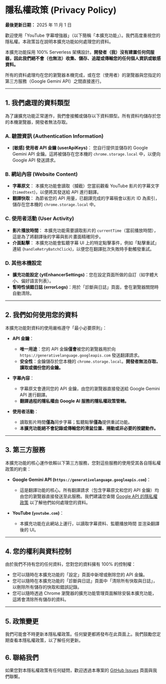 # 隱私權政策 (Privacy Policy)

**最後更新日期：** 2025 年 11 月 1 日

歡迎使用「YouTube 字幕增強器」（以下簡稱「本擴充功能」）。我們高度重視您的隱私權。本政策旨在說明本擴充功能如何處理您的資料。

本擴充功能採用 100% Serverless 架構設計。**開發者（我）沒有建置任何伺服器，因此我們絕不會（也無法）收集、儲存、追蹤或傳輸您的任何個人資訊或敏感資料。**

所有的資料處理均在您的瀏覽器本機完成，或在您（使用者）的瀏覽器與您指定的第三方服務（Google Gemini API）之間直接進行。

---

## 1. 我們處理的資料類型

為了讓擴充功能正常運作，我們會接觸或儲存以下資料類型。所有資料均儲存於您的本機瀏覽器，開發者無法存取。

### A. 驗證資訊 (Authentication Information)

* **[敏感] 使用者 API 金鑰 (userApiKeys)**：
    您自行提供並儲存的 Google Gemini API 金鑰。這將被儲存在您本機的 `chrome.storage.local` 中，以便向 Google API 發送請求。

### B. 網站內容 (Website Content)

* **字幕原文**：
    本擴充功能會讀取（攔截）您當前觀看 YouTube 影片的字幕文字 (`timedtext`)，以便將其發送給 API 進行翻譯。
* **翻譯快取**：
    為節省您的 API 用量，已翻譯完成的字幕稿會以影片 ID 為索引，儲存在您本機的 `chrome.storage.local` 中。

### C. 使用者活動 (User Activity)

* **影片播放時間**：
    本擴充功能需要讀取影片的 `currentTime`（當前播放時間），這是為了將翻譯後的字幕與影片畫面精確同步。
* **介面點擊**：
    本擴充功能會監聽字幕 UI 上的特定點擊事件，例如「點擊重試」連結 (`handleRetryBatchClick`)，以便您在翻譯批次失敗時手動觸發重試。

### D. 其他本機設定

* **擴充功能設定 (ytEnhancerSettings)**：您在設定頁面所做的自訂（如字體大小、偏好語言列表）。
* **暫時性偵錯日誌 (errorLogs)**：用於「診斷與日誌」頁面，會在瀏覽器關閉時自動清除。

---

## 2. 我們如何使用您的資料

本擴充功能對資料的使用嚴格遵守「最小必要原則」：

* **API 金鑰**：
    * **唯一用途**：您的 API 金鑰**僅會**被您的瀏覽器用於向 `https://generativelanguage.googleapis.com` 發送翻譯請求。
    * **安全性**：金鑰儲存於您本機的 `chrome.storage.local`。**開發者無法存取、讀取或備份您的金鑰。**

* **字幕內容**：
    * 字幕原文會連同您的 API 金鑰，由您的瀏覽器直接發送給 Google Gemini API 進行翻譯。
    * **翻譯過程的隱私權由 Google AI 服務的隱私權政策管轄。**

* **使用者活動**：
    * 讀取影片時間**僅為**同步字幕；監聽點擊**僅為**提供重試功能。
    * **本擴充功能絕不會記錄或傳輸您的滑鼠位置、捲動或非必要的按鍵動作。**

---

## 3. 第三方服務

本擴充功能的核心運作依賴以下第三方服務，您對這些服務的使用受其各自隱私權政策的約束：

* **Google Gemini API (`https://generativelanguage.googleapis.com`)**：
    * 這是翻譯功能的核心。所有翻譯請求（包含字幕原文和您的 API 金鑰）均由您的瀏覽器直接發送至此服務。我們建議您查閱 [Google API 的隱私權政策](https://policies.google.com/privacy) 以了解他們如何處理您的資料。

* **YouTube (`youtube.com`)**：
    * 本擴充功能在此網站上運行，以讀取字幕資料、監聽播放時間 並渲染翻譯後的 UI。

---

## 4. 您的權利與資料控制

由於我們不持有您的任何資料，您對您的資料擁有 100% 的控制權：

* 您可以隨時在本擴充功能的「設定」頁面中新增或刪除您的 API 金鑰。
* 您可以隨時在本擴充功能的「診斷與日誌」頁面中「清除所有快取與日誌」，以刪除所有儲存的快取和錯誤記錄。
* 您可以隨時透過 Chrome 瀏覽器的擴充功能管理頁面解除安裝本擴充功能，這將會清除所有儲存的資料。

---

## 5. 政策變更

我們可能會不時更新本隱私權政策。任何變更都將發布在此頁面上。我們鼓勵您定期查看本隱私權政策，以了解任何更新。

## 6. 聯絡我們

如果您對本隱私權政策有任何疑問，歡迎透過本專案的 [GitHub Issues](https://github.com/yuforfun/youtube_enhancer/issues) 頁面與我們聯繫。